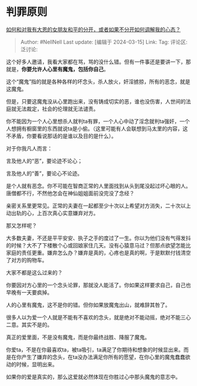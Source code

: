 # 判罪原则

[如何和对我有大恩的女朋友和平的分开，或者如果不分开如何调解我的心态？](https://www.zhihu.com/question/647864824/answer/3431204688)

> Author: #NellNell
> Last update: [编辑于 2024-03-15]
> Link:
> Tag:
> 评论区:
> 泛讨论:

这个好多人邀请，我看大家都在骂，骂的没什么错。但有一件事还是要讲一下，那就是，**你要允许人心里有魔鬼，包括你自己**。

这个“魔鬼”指的就是各种各样的坏念头，杀人放火，奸淫掳掠，所有的恶念，就是这魔鬼。

但是，只要这魔鬼没从心里跑出来，没有铸成切实的恶，谁也没伤害，人世间的法庭就无法裁定，社会的伦理就无法谴责。

你不能因为一个人心里想杀人就判ta有罪，一个人心中动了淫念就判ta强奸，一个人想拥有橱窗里的东西就说ta是小偷。（这里可能有人会联想到马太里的内容，这不矛盾，你要看说那话的是谁以及目的是什么）。

对于你我凡人而言：

言及他人的“恶”，要论迹不论心；

言及他人的“善”，要论心不论迹。

是个人就有恶念。你不可能在智商正常的人里面找到从头到尾没起过坏心眼的人。唐僧都不行，不然他怎会在神仙姐姐面前没完没了念经？

亲密关系里更常见。正常的夫妻在一起都至少十次以上希望对方消失，二十次以上动出轨的心，上百次真心实意嫌弃对方。

那又怎样呢？

大多数夫妻，不还是平平安安、执子之手的度过了一生。你以为他们没有气得发抖的时候？大不了下楼散个心或回娘家住几天。没有心猿意马过？但那点欲望怎能比家庭的责任更重。嫌弃怎么办？嫌弃是真的，心疼也是真的啊，于是默默付钱清空了对方的购物车。

大家不都是这么过来的？

你要因对方心里的一个念头论罪，那就没人能活了。你如果这样要求自己，自己也早晚有一天要疯掉。

人的心里有魔鬼，这不是你的错。但你如果放魔鬼出山，就难辞其咎了。

很多人以为爱一个人就是不能有不喜欢的念头，就是绝对不能动摇，绝对不能三心二意。其实不是的。

真正的爱里面，不是没有魔鬼，而是你最终战胜、降服了魔鬼。

你爱ta，不是在你最喜欢ta，被ta吸引，ta满足了你期待和想象的时候显出来。而是在你产生了嫌弃的念头，在ta没办法满足你所有的愿望，在你心里的魔鬼蠢蠢欲动的时候，显明出来。

如果你的爱是真实的，那么这爱就必然体现在你胜过心中那头魔鬼的意志中。
